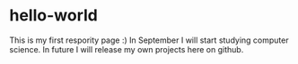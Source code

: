 # hello-world
This is my first respority page :)
In September I will start studying computer science.
In future I will release my own projects here on github.

